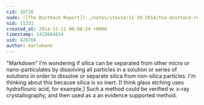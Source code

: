 ```yaml
---
cid: 10726
node: ![The DustHack Report](../notes/stevie/11-10-2014/the-dusthack-report)
nid: 11331
created_at: 2014-11-11 00:00:24 +0000
timestamp: 1415664024
uid: 420760
author: marlokeno
---
```


"Markdown"
I'm wondering if silica can be separated from other micro or nano-particulates by dissolving all particles in a solution or series of solutions in order to dissolve or separate silica from non-silica particles.
I'm thinking about this because silica is so inert. [I think glass etching uses hydroflouric acid, for example.]
Such a method could be verified w. x-ray crystallography, and then used as a an evidence supported method.